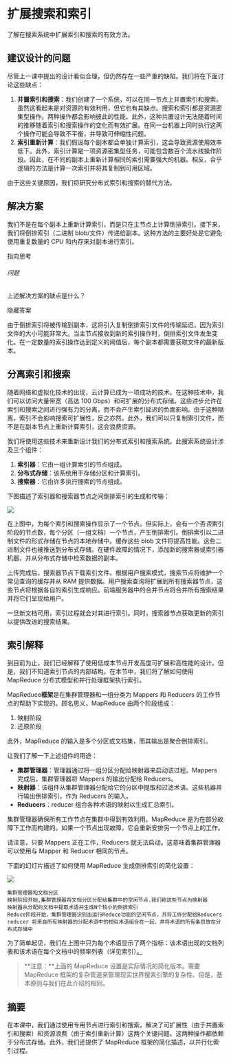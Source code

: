 # 扩展搜索和索引

了解在搜索系统中扩展索引和搜索的有效方法。

## 建议设计的问题

尽管上一课中提出的设计看似合理，但仍然存在一些严重的缺陷。我们将在下面讨论这些缺点：

1. **并置索引和搜索**：我们创建了一个系统，可以在同一节点上并置索引和搜索。虽然这看起来是对资源的有效利用，但它也有其缺点。搜索和索引都是资源密集型操作。两种操作都会影响彼此的性能。此外，这种共置设计无法随着时间的推移随着索引和搜索操作的变化而有效扩展。在同一台机器上同时执行这两个操作可能会导致不平衡，并导致可伸缩性问题。
2. **索引重新计算**：我们假设每个副本都会单独计算索引，这会导致资源使用效率低下。此外，索引计算是一项资源密集型任务，可能包含数百个流水线操作阶段。因此，在不同的副本上重新计算相同的索引需要强大的机器。相反，合乎逻辑的方法是计算一次索引并将其复制到可用区域。

由于这些关键原因，我们将研究分布式索引和搜索的替代方法。

## 解决方案

我们不是在每个副本上重新计算索引，而是只在主节点上计算倒排索引。接下来，我们将倒排索引（二进制 blob/文件）传递给副本。这种方法的主要好处是它避免使用重复数量的 CPU 和内存来对副本进行索引。

指向思考

###### 问题

上述解决方案的缺点是什么？

隐藏答案

由于倒排索引将被传输到副本，这将引入复制倒排索引文件的传输延迟，因为索引文件的大小可能非常大。当主节点接收到新的索引操作时，倒排索引文件发生变化。在一定数量的索引操作达到定义的阈值后，每个副本都需要获取文件的最新版本。

## 分离索引和搜索

随着网络和虚拟化技术的出现，云计算已成为一项成功的技术。在这种技术中，我们可以访问大量带宽（高达 100 Gbps）和可扩展的分布式存储。这些进步允许在索引和搜索之间进行强有力的分离，而不会产生索引延迟的负面影响。由于这种隔离，索引不会影响搜索可扩展性，反之亦然。此外，我们可以只复制索引文件，而不是在副本节点上重新计算索引，这会浪费资源。

我们将使用这些技术来重新设计我们的分布式索引和搜索系统。此搜索系统设计涉及三个组件：

1. **索引器**：它由一组计算索引的节点组成。
2. **分布式存储**：该系统用于存储分区和计算索引。
3. **搜索器**：它由许多执行搜索的节点组成。

下图描述了索引器和搜索器节点之间倒排索引的生成和传输：

![](https://gitee.com/gaoxiang15125/pictureBed/raw/master/img/20230217110940.png)

在上图中，为每个索引和搜索操作显示了一个节点。但实际上，会有一个否*否*索引阶段的节点数，每个分区（一组文档）一个节点，产生倒排索引。倒排索引以二进制文件的形式存储在节点的本地存储中。缓存这些 blob 文件将提高性能。这些二进制文件也被推送到分布式存储。在硬件故障的情况下，添加新的搜索器或索引器机器，并从分布式存储中检索数据的副本。

上传完成后，搜索器节点下载索引文件。根据用户搜索模式，搜索节点将维护一个常见查询的缓存并从 RAM 提供数据。用户搜索查询将扩展到所有搜索器节点，这些节点将根据各自的索引生成响应。前端服务器中的合并节点将合并所有搜索结果并将它们呈现给用户。

一旦新文档可用，索引过程就会对其进行索引。同时，搜索器节点获取更新的索引以提供改进的搜索结果。

## 索引解释

到目前为止，我们已经解释了使用低成本节点开发高度可扩展和高性能的设计。但是，我们不知道索引节点的内部结构。在本节中，我们将了解如何使用 MapReduce 分布式模型和并行处理框架执行索引。

MapReduce**框架**是在集群管理器和一组分类为 Mappers 和 Reducers 的工作节点的帮助下实现的。顾名思义，MapReduce 由两个阶段组成：

1. 映射阶段
2. 还原阶段

此外，MapReduce 的输入是多个分区或文档集，而其输出是聚合倒排索引。

让我们了解一下上述组件的用途：

- **集群管理器**：管理器通过将一组分区分配给映射器来启动该过程。Mappers 完成后，集群管理器将 Mappers 的输出分配给 Reducers。
- **映射器**：该组件从集群管理器分配给它的分区中提取和过滤术语。这些机器并行输出倒排索引，作为 Reducers 的输入。
- **Reducers**：reducer 组合各种术语的映射以生成汇总索引。

集群管理器确保所有工作节点在集群中得到有效利用。MapReduce 是为在部分故障下工作而构建的。如果一个节点出现故障，它会重新安排另一个节点上的工作。

请注意，只要 Mappers 正在工作，Reducers 就无法启动。这意味着集群管理器可以使用与 Mapper 和 Reducer 相同的节点。

下面的幻灯片描述了如何使用 MapReduce 生成倒排索引的简化设置：

![](https://gitee.com/gaoxiang15125/pictureBed/raw/master/img/20230217111031.png)

```
集群管理器和文档分区
映射阶段开始,集群管理器将文档分区分配给集群中的空闲节点.我们称这些节点为映射器
映射器从分配的文档中提取术语并生成N个较小的倒排索引
Reduce阶段开始，集群管理器识别出运行Reduce功能的空闲节点，并将工作分配给Reducers
reducer 将来自所有映射器的分配术语中的相似术语组合在一起，并将术语的所有条目放在分布式存储中
```



为了简单起见，我们在上图中只为每个术语显示了两个指标：该术语出现的文档列表和该术语在每个文档中的频率列表（详见索引）[。](https://www.educative.io/collection/page/10370001/4941429335392256/6595902341120000)

> **注意：**上面的 MapReduce 设置是实际情况的简化版本。需要 MapReduce 框架的复杂管道来管理现实世界搜索引擎的复杂性。但是，基本原则与我们在此介绍的相同。

## 摘要

在本课中，我们通过使用专用节点进行索引和搜索，解决了可扩展性（由于共置索引和搜索）和资源浪费（由于索引重新计算）这两个关键问题。这两种操作都依赖于分布式存储。此外，我们还提供了 MapReduce 框架的简化描述，以并行化索引过程。